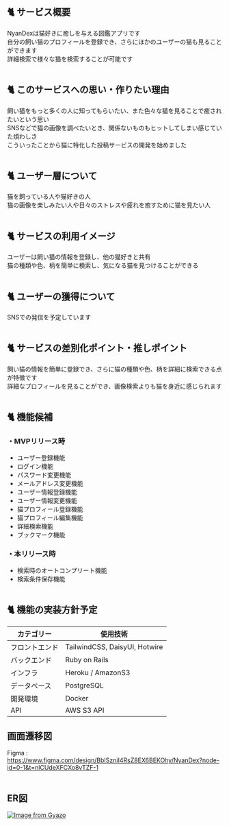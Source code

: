 ## 🐈 サービス概要
NyanDexは猫好きに癒しを与える図鑑アプリです  
自分の飼い猫のプロフィールを登録でき、さらにほかのユーザーの猫も見ることができます  
詳細検索で様々な猫を検索することが可能です<br><br>

## 🐈 このサービスへの思い・作りたい理由
飼い猫をもっと多くの人に知ってもらいたい、また色々な猫を見ることで癒されたいという思い  
SNSなどで猫の画像を調べたいとき、関係ないものもヒットしてしまい感じていた煩わしさ  
こういったことから猫に特化した投稿サービスの開発を始めました<br><br>

## 🐈 ユーザー層について
猫を飼っている人や猫好きの人  
猫の画像を楽しみたい人や日々のストレスや疲れを癒すために猫を見たい人<br><br>

## 🐈 サービスの利用イメージ
ユーザーは飼い猫の情報を登録し、他の猫好きと共有  
猫の種類や色、柄を簡単に検索し、気になる猫を見つけることができる<br><br>

## 🐈 ユーザーの獲得について
SNSでの発信を予定しています<br><br>

## 🐈 サービスの差別化ポイント・推しポイント
飼い猫の情報を簡単に登録でき、さらに猫の種類や色、柄を詳細に検索できる点が特徴です  
詳細なプロフィールを見ることができ、画像検索よりも猫を身近に感じられます<br><br>

## 🐈 機能候補

### ・MVPリリース時
- ユーザー登録機能
- ログイン機能
- パスワード変更機能
- メールアドレス変更機能
- ユーザー情報登録機能
- ユーザー情報変更機能
- 猫プロフィール登録機能
- 猫プロフィール編集機能
- 詳細検索機能
- ブックマーク機能<br>

### ・本リリース時
- 検索時のオートコンプリート機能
- 検索条件保存機能<br><br>

## 🐈 機能の実装方針予定
| カテゴリー      | 使用技術                                               |
|----------------|--------------------------------------------------------|
| フロントエンド  | TailwindCSS, DaisyUI, Hotwire           |
| バックエンド    | Ruby on Rails                            |
| インフラ        | Heroku / AmazonS3                                      |
| データベース    | PostgreSQL                                             |
| 開発環境        | Docker                                                 |
| API            | AWS S3 API |<br><br>

## 画面遷移図
Figma : https://www.figma.com/design/BbISzniI4RsZ8EX6BEKOhy/NyanDex?node-id=0-1&t=nlCUdeXFCXo8vTZF-1<br><br>
## ER図
[![Image from Gyazo](https://i.gyazo.com/b4bcda9a107e372a80e2eea0a1569040.png)](https://gyazo.com/b4bcda9a107e372a80e2eea0a1569040)
